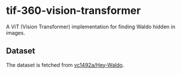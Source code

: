 # tif-360-vision-transformer
A ViT (Vision Transformer) implementation for finding Waldo hidden in images.

## Dataset
The dataset is fetched from [vc1492a/Hey-Waldo](https://github.com/vc1492a/Hey-Waldo).